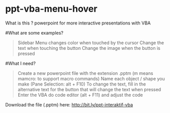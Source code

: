 ﻿# ppt-vba-menu-hover
What is this ?
powerpoint for more interactive presentations with VBA

#What are some examples?
> Sidebar Menu changes color when touched by the cursor
> Change the text when touching the button
> Change the image when the button is pressed

#What I need?
> Create a new powerpoint file with the extension .pptm (m means mamcro: to support macro commands)
> Name each object / shape you make (Pane Selection: alt + F10)
> To change the text, fill in the alternative text for the button that will change the text when pressed
> Enter the VBA do code editor (alt + F11) and adjust the code

Download the file (.pptm) ​​here: http://bit.ly/ppt-interaktif-vba
